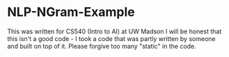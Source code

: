 # NLP-NGram-Example
This was written for CS540 (Intro to AI) at UW Madson
I will be honest that this isn't a good code - I took a code that was partly written by someone and built on top of it. Please forgive too many "static" in the code.  
